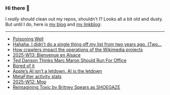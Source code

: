 ### Hi there 👋

I _really_ should clean out my repos, shouldn't I? Looks all a bit old and dusty. But until I do, here is [my blog](https://lostfocus.de/) and [my linkblog](https://dominikschwind.com/links):

--- 

<!-- POST-LIST:START -->
- [Poisoning Well](https://heydonworks.com/article/poisoning-well/)
- [Hahaha, I didn&#39;t do a single thing off my list from two years ago. &lpar;Two…](https://lostfocus.de/2025/04/03/234492/)
- [How crawlers impact the operations of the Wikimedia projects](https://diff.wikimedia.org/2025/04/01/how-crawlers-impact-the-operations-of-the-wikimedia-projects/)
- [2025-W13: Bienvenue en Alsace](https://lostfocus.de/2025/03/30/2025-w13-bienvenue-en-alsace/)
- [Ted Danson Thinks Marc Maron Should Run For Office](https://www.youtube.com/watch?v=X5tkJvVQ8Ts)
- [Bored of it](https://paulrobertlloyd.com/2025/087/a1/bored/)
- [Apple’s AI isn’t a letdown. AI is the letdown](https://amp.cnn.com/cnn/2025/03/27/tech/apple-ai-artificial-intelligence)
- [MetaFilter activity stats](https://mefist.at/?site=all&time=all)
- [2025-W12: Mop](https://lostfocus.de/2025/03/23/2025-w12-mop/)
- [Reimagining Toxic by Britney Spears as SHOEGAZE](https://www.youtube.com/watch?v=ijxroSGlcE8)
<!-- POST-LIST:END -->

<!--
**lostfocus/lostfocus** is a ✨ _special_ ✨ repository because its `README.md` (this file) appears on your GitHub profile.

Here are some ideas to get you started:

- 🔭 I’m currently working on ...
- 🌱 I’m currently learning ...
- 👯 I’m looking to collaborate on ...
- 🤔 I’m looking for help with ...
- 💬 Ask me about ...
- 📫 How to reach me: ...
- 😄 Pronouns: ...
- ⚡ Fun fact: ...
-->
